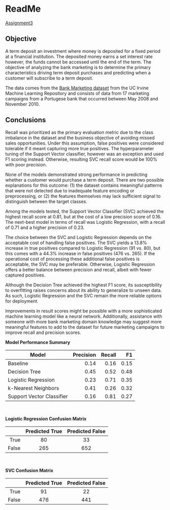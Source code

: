 # ReadMe
[Assignment3](https://github.com/stevetanasse/UCBML/blob/main/Assignment3/Assignment3.ipynb)

## Objective
A term deposit an investment where money is deposited for a fixed period at a financial institution. The deposited money earns a set interest rate however, the funds cannot be accessed until the end of the term. The objective of analyzing the bank marketing is to determine the primary characteristics driving term deposit purchases and predicting when a customer will subscribe to a term deposit.

The data comes from the [Bank Marketing dataset](https://archive.ics.uci.edu/dataset/222/bank+marketing) from the UC Irvine Machine Learning Repository and consists of data from 17 marketing campaigns from a Portugese bank that occurred between May 2008 and November 2010.

## Conclusions
Recall was prioritized as the primary evaluation metric due to the class imbalance in the dataset and the business objective of avoiding missed sales opportunities. Under this assumption, false positives were considered tolerable if it meant capturing more true positives. The hyperparameter tuning of the Support Vector classifier, however was an exception and used F1 scoring instead. Otherwise, resulting SVC recall score would be 100% with poor precision.

None of the models demonstrated strong performance in predicting whether a customer would purchase a term deposit. There are two possible explanations for this outcome: (1) the dataset contains meaningful patterns that were not detected due to inadequate feature encoding or preprocessing, or (2) the features themselves may lack sufficient signal to distinguish between the target classes.

Among the models tested, the Support Vector Classifier (SVC) achieved the highest recall score at 0.81, but at the cost of a low precision score of 0.16. The next-best model in terms of recall was Logistic Regression, with a recall of 0.71 and a higher precision of 0.23.

The choice between the SVC and Logistic Regression depends on the acceptable cost of handling false positives. The SVC yields a 13.8% increase in true positives compared to Logistic Regression (91 vs. 80), but this comes with a 44.3% increase in false positives (476 vs. 265). If the operational cost of processing these additional false positives is acceptable, the SVC may be preferable. Otherwise, Logistic Regression offers a better balance between precision and recall, albeit with fewer captured positives.

Although the Decision Tree achieved the highest F1 score, its susceptibility to overfitting raises concerns about its ability to generalize to unseen data. As such, Logistic Regression and the SVC remain the more reliable options for deployment.

Improvements in result scores might be possible with a more sophisticated machine learning model like a neural network. Additionally, assistance with someone with more bank marketing domain knowledge may suggest more meaningful features to add to the dataset for future marketing campaigns to improve recall and precision scores.

**Model Performance Summary**

| Model                      | Precision | Recall | F1       |
| ---------------------------|----------:|-------:|---------:|
| Baseline                   | 0.14      |   0.16 |   0.15   |
| Decision Tree              | 0.45      |   0.52 |   0.48   |
| Logistic Regression        | 0.23      |   0.71 |   0.35   |
| k-Nearest Neighbors        | 0.41      |   0.26 |   0.32   |
| Support Vector Classifier  | 0.16      |   0.81 |   0.27   |

</br>

**Logistic Regression Confusion Matrix**

|      | Predicted True | Predicted False |
|-----:|:---------------:|:--------------:|  
|True  | 80             | 33              |
|False | 265            | 652             |

</br>

**SVC Confusion Matrix**

|      | Predicted True | Predicted False |
|-----:|:---------------:|:--------------:|  
|True  | 91              | 22             |
|False | 476             | 441            |


